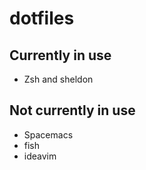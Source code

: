 # dotfiles

## Currently in use

- Zsh and sheldon

## Not currently in use

- Spacemacs
- fish
- ideavim
